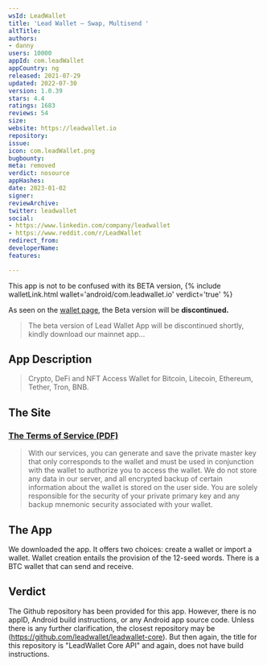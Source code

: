 ```yaml
---
wsId: LeadWallet
title: 'Lead Wallet – Swap, Multisend '
altTitle: 
authors:
- danny
users: 10000
appId: com.leadWallet
appCountry: ng
released: 2021-07-29
updated: 2022-07-30
version: 1.0.39
stars: 4.4
ratings: 1683
reviews: 54
size: 
website: https://leadwallet.io
repository: 
issue: 
icon: com.leadWallet.png
bugbounty: 
meta: removed
verdict: nosource
appHashes: 
date: 2023-01-02
signer: 
reviewArchive: 
twitter: leadwallet
social:
- https://www.linkedin.com/company/leadwallet
- https://www.reddit.com/r/LeadWallet
redirect_from: 
developerName: 
features: 

---
```


This app is not to be confused with its BETA version, {% include walletLink.html wallet='android/com.leadwallet.io' verdict='true' %} 

As seen on the [wallet page](https://leadwallet.io/wallet), the Beta version will be **discontinued.**

> The beta version of Lead Wallet App will be discontinued shortly, kindly download our mainnet app...

## App Description

> Crypto, DeFi and NFT Access Wallet for Bitcoin, Litecoin, Ethereum, Tether, Tron, BNB.

## The Site

### [The Terms of Service (PDF)](https://leadwallet.io/pdf/Terms%20of%20Service.pdf)

> With our services, you can generate and save the private master key that only corresponds to the wallet and must be used in conjunction with the wallet to authorize you to access the wallet. We do not store any data in our server, and all encrypted backup of certain information about the wallet is stored on the user side. You are solely responsible for the security of your private primary key and any backup mnemonic security associated with your wallet.

## The App

We downloaded the app. It offers two choices: create a wallet or import a wallet. Wallet creation entails the provision of the 12-seed words. There is a BTC wallet that can send and receive. 

## Verdict

The Github repository has been provided for this app. However, there is no appID, Android build instructions, or any Android app source code. Unless there is any further clarification, the closest repository may be (https://github.com/leadwallet/leadwallet-core). But then again, the title for this repository is "LeadWallet Core API" and again, does not have build instructions.

